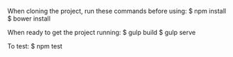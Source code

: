 When cloning the project, run these commands before using:
$ npm install
$ bower install

When ready to get the project running:
$ gulp build
$ gulp serve

To test:
$ npm test

